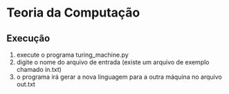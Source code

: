 # Teoria da Computação
## Execução
1. execute o programa turing_machine.py
2. digite o nome do arquivo de entrada (existe um arquivo de exemplo chamado in.txt)
3. o programa irá gerar a nova linguagem para a outra máquina no arquivo out.txt
